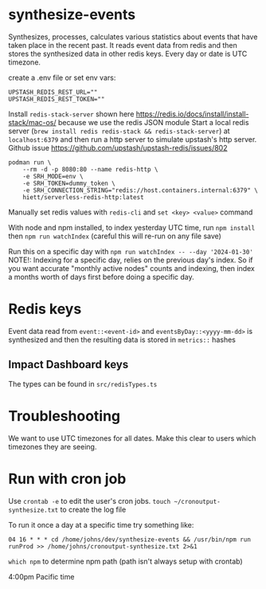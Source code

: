 # synthesize-events

Synthesizes, processes, calculates various statistics about events that have taken place in the recent past. It reads event data from redis and then stores the synthesized data in other redis keys. Every day or date is UTC timezone.

create a .env file or set env vars:

```
UPSTASH_REDIS_REST_URL=""
UPSTASH_REDIS_REST_TOKEN=""
```

Install `redis-stack-server` shown here https://redis.io/docs/install/install-stack/mac-os/ because we use the redis JSON module
Start a local redis server (`brew install redis redis-stack && redis-stack-server`) at `localhost:6379` and then run a http server to simulate upstash's http server. Github issue https://github.com/upstash/upstash-redis/issues/802

```
podman run \
    --rm -d -p 8080:80 --name redis-http \
    -e SRH_MODE=env \
    -e SRH_TOKEN=dummy_token \
    -e SRH_CONNECTION_STRING="redis://host.containers.internal:6379" \
    hiett/serverless-redis-http:latest
```

Manually set redis values with `redis-cli` and `set <key> <value>` command

With node and npm installed, to index yesterday UTC time, run
`npm install` then `npm run watchIndex` (careful this will re-run on any file save)

Run this on a specific day with `npm run watchIndex -- --day '2024-01-30'`
NOTE!: Indexing for a specific day, relies on the previous day's index. So if you want accurate "monthly active nodes" counts and indexing, then index a months worth of days first before doing a specific day.

# Redis keys

Event data read from `event::<event-id>` and `eventsByDay::<yyyy-mm-dd>` is synthesized and then the resulting data is stored in `metrics::` hashes

## Impact Dashboard keys

The types can be found in `src/redisTypes.ts`

# Troubleshooting

We want to use UTC timezones for all dates. Make this clear to users which timezones they are seeing.

# Run with cron job

Use `crontab -e` to edit the user's cron jobs. `touch ~/cronoutput-synthesize.txt` to create the log file

To run it once a day at a specific time try something like:

```
04 16 * * * cd /home/johns/dev/synthesize-events && /usr/bin/npm run runProd >> /home/johns/cronoutput-synthesize.txt 2>&1
```

`which npm` to determine npm path (path isn't always setup with crontab)

4:00pm Pacific time
